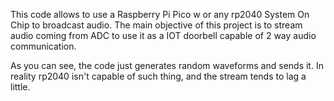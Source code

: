 This code allows to use a Raspberry Pi Pico w or any rp2040 System On Chip to broadcast audio.
The main objective of this project is to stream audio coming from ADC to use it as a IOT doorbell capable of 2 way audio communication.

As you can see, the code just generates random waveforms and sends it.
In reality rp2040 isn't capable of such thing, and the stream tends to lag a little.
